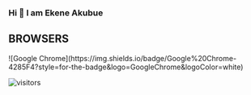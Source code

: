 ### Hi 👋 I am Ekene Akubue


<h2>BROWSERS</h2>
![Google Chrome](https://img.shields.io/badge/Google%20Chrome-4285F4?style=for-the-badge&logo=GoogleChrome&logoColor=white)


![visitors](https://visitor-badge.glitch.me/badge?page_id=page.id)

<!--
**ekeneakubue/ekeneakubue** is a ✨ _special_ ✨ repository because its `README.md` (this file) appears on your GitHub profile.

Here are some ideas to get you started:

- 🔭 I’m currently working on ...
- 🌱 I’m currently learning React
- 👯 I’m looking to collaborate on ...
- 🤔 I’m looking for help with ...
- 💬 Ask me about ...
- 📫 How to reach me: ...
- 😄 Pronouns: ...
- ⚡ Fun fact: ...
-->
